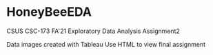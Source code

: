 # HoneyBeeEDA
CSUS CSC-173 FA'21
Exploratory Data Analysis Assignment2

Data images created with Tableau
Use HTML to view final assignment
